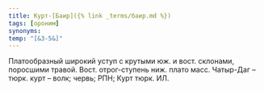 ```yaml
---
title: Курт-[Баир]({% link _terms/баир.md %})
tags: [ороним]
synonyms:
temp: "[&З-5&]"
---
```


Платообразный широкий уступ с крутыми юж. и вост. склонами, поросшими травой.
Вост. отрог-ступень ниж. плато масс. Чатыр-Даг – тюрк. курт – волк; червь; РПН;
Курт тюрк. ИЛ.

